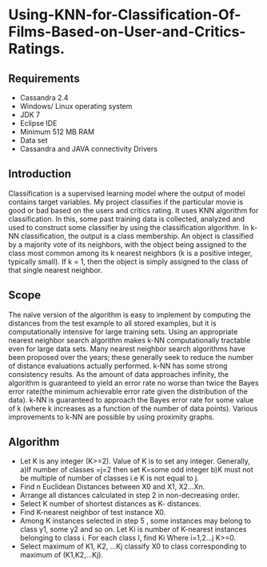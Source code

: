 # Using-KNN-for-Classification-Of-Films-Based-on-User-and-Critics-Ratings.

## Requirements
* Cassandra 2.4
* Windows/ Linux operating system
* JDK 7
* Eclipse IDE
* Minimum 512 MB RAM
* Data set 
* Cassandra and JAVA connectivity Drivers

## Introduction
Classification is a supervised learning model where the output of model contains target variables.  My project classifies if the particular movie  is  good or bad based on the users  and critics rating. It uses KNN algorithm for classification.  In this, some past training data is collected, analyzed and used to construct some classifier by using the classification algorithm. In k-NN classification, the output is a class membership. An object is classified by a majority vote of its neighbors, with the object being assigned to the class most common among its k nearest neighbors (k is a positive integer, typically small). If k = 1, then the object is simply assigned to the class of that single nearest neighbor.

## Scope
The naïve version of the algorithm is easy to implement by computing the distances from the test example to all stored examples, but it is computationally intensive for large training sets. Using an appropriate nearest neighbor search algorithm makes k-NN computationally tractable even for large data sets. Many nearest neighbor search algorithms have been proposed over the years; these generally seek to reduce the number of distance evaluations actually performed.
k-NN has some strong consistency results. As the amount of data approaches infinity, the algorithm is guaranteed to yield an error rate no worse than twice the Bayes error rate(the minimum achievable error rate given the distribution of the data). k-NN is guaranteed to approach the Bayes error rate for some value of k (where k increases as a function of the number of data points). Various improvements to k-NN are possible by using proximity graphs. 

## Algorithm
* Let K is any integer (K>=2). Value of K is to set any integer. Generally,
  a)If number of classes =j=2 then set K=some odd integer
  b)K must not be multiple of number of classes i.e  K is not equal to j.
* Find n Euclidean Distances between X0 and X1, X2…Xn.
* Arrange all distances calculated in step 2 in non-decreasing order.
* Select K number of shortest distances as K- distances.
* Find K-nearest neighbor of test instance X0.
* Among K instances selected in step 5 , some instances may belong to class y1, some y2 and so on. Let Ki is number of K-nearest instances belonging to class i. For each class I, find Ki Where i=1,2…j  K>=0.
* Select maximum of K1, K2, …Kj  classify X0 to class corresponding to maximum of (K1,K2,…Kj).
